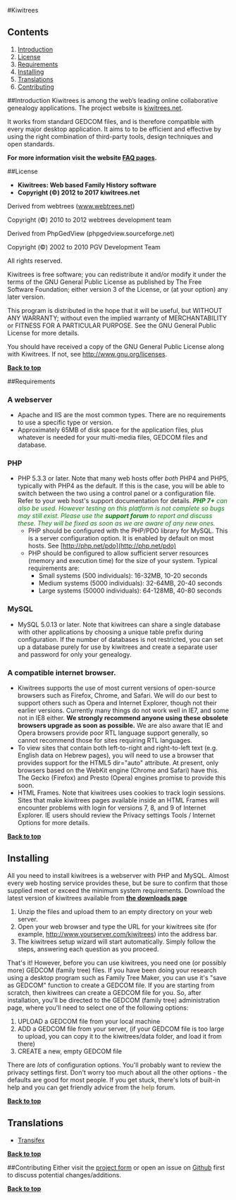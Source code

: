#Kiwitrees
## Contents

1. [Introduction](#introduction)
1. [License](#license)
1. [Requirements](#requirements)
1. [Installing](#installing)
1. [Translations](#translations)
1. [Contributing](#contributing)


##Introduction
Kiwitrees is among the web’s leading online collaborative genealogy applications. The project website is [kiwitrees.net](http://kiwitrees.net/).

It works from standard GEDCOM files, and is therefore compatible with every major desktop application. It aims to to be efficient and effective by using the right combination of third-party tools, design techniques and open standards.

**For more information visit the website [FAQ pages](http://kiwitrees.net/faqs/).**

##License
* **Kiwitrees: Web based Family History software**
* **Copyright (&copy;) 2012 to 2017 kiwitrees.net**

Derived from webtrees (www.webtrees.net)

Copyright (&copy;) 2010 to 2012 webtrees development team

Derived from PhpGedView (phpgedview.sourceforge.net)

Copyright (&copy;) 2002 to 2010 PGV Development Team

All rights reserved.

Kiwitrees is free software; you can redistribute it and/or modify it under the terms of the GNU General Public License as published by The Free Software Foundation; either version 3 of the License, or (at your option) any later version.

This program is distributed in the hope that it will be useful, but WITHOUT ANY WARRANTY; without even the implied warranty of MERCHANTABILITY or FITNESS FOR A PARTICULAR PURPOSE. See the GNU General Public License for more details.

You should have received a copy of the GNU General Public License along with Kiwitrees.  If not, see http://www.gnu.org/licenses.

**[Back to top](#kiwitrees)**

##Requirements
### A webserver
*   Apache and IIS are the most common types. There are no requirements to use a specific type or version.
*   Approximately 65MB of disk space for the application files, plus whatever is needed for your multi-media files, GEDCOM files and database.

### PHP
*   PHP 5.3.3 or later. Note that many web hosts offer *both* PHP4 and PHP5, typically with PHP4 as the default. If this is the case, you will be able to switch between the two using a control panel or a configuration file. Refer to your web host's support documentation for details. <span style="color: #008000;">_**PHP 7+** can also be used. However testing on this platform is not complete so bugs may still exist. Please use the **support forum** to report and discuss these. They will be fixed as soon as we are aware of any new ones._</span>
    *   PHP should be configured with the PHP/PDO library for MySQL. This is a server configuration option. It is enabled by default on most hosts. See [http://php.net/pdo](http://php.net/pdo)
    *   PHP should be configured to allow sufficient server resources (memory and execution time) for the size of your system. Typical requirements are:
        *   Small systems (500 individuals): 16-32MB, 10-20 seconds
        *   Medium systems (5000 individuals): 32-64MB, 20-40 seconds
        *   Large systems (50000 individuals): 64-128MB, 40-80 seconds

### MySQL
*   MySQL 5.0.13 or later. Note that kiwitrees can share a single database with other applications by choosing a unique table prefix during configuration. If the number of databases is not restricted, you can set up a database purely for use by kiwitrees and create a separate user and password for only your genealogy.

### A compatible internet browser.
*   Kiwitrees supports the use of most current versions of open-source browsers such as Firefox, Chrome, and Safari. We will do our best to support others such as Opera and Internet Explorer, though not their earlier versions. Currently many things do not work well in IE7, and some not in IE8 either. **We strongly recommend anyone using these obsolete browsers upgrade as soon as possible.** We are also aware that IE and Opera browsers provide poor RTL language support generally, so cannot recommend those for sites requiring RTL languages.
*   To view sites that contain both left-to-right and right-to-left text (e.g. English data on Hebrew pages), you will need to use a browser that provides support for the HTML5 dir="auto" attribute. At present, only browsers based on the WebKit engine (Chrome and Safari) have this. The Gecko (Firefox) and Presto (Opera) engines promise to provide this soon.
*   HTML Frames. Note that kiwitrees uses cookies to track login sessions. Sites that make kiwitrees pages available inside an HTML Frames will encounter problems with login for versions 7, 8, and 9 of Internet Explorer. IE users should review the Privacy settings Tools / Internet Options for more details.

**[Back to top](#kiwitrees)**

## Installing
All you need to install kiwitrees is a webserver with PHP and MySQL. Almost every web hosting service provides these, but be sure to confirm that those supplied meet or exceed the minimum system requirements. Download the latest version of kiwitrees available from <span style="color: #857d50;">**[the downloads page](http://kiwitrees.net/services/downloads/)**</span>

1.  Unzip the files and upload them to an empty directory on your web server.
2.  Open your web browser and type the URL for your kiwitrees site (for example, http://www.yourserver.com/kiwitrees) into the address bar.
3.  The kiwitrees setup wizard will start automatically. Simply follow the steps, answering each question as you proceed.

That's it! However, before you can use kiwitrees, you need one (or possibly more) GEDCOM (family tree) files. If you have been doing your research using a desktop program such as Family Tree Maker, you can use it's "save as GEDCOM" function to create a GEDCOM file. If you are starting from scratch, then kiwitrees can create a GEDCOM file for you. So, after installation, you'll be directed to the GEDCOM (family tree) administration page, where you'll need to select one of the following options:

1.  UPLOAD a GEDCOM file from your local machine
2.  ADD a GEDCOM file from your server, (if your GEDCOM file is too large to upload, you can copy it to the kiwitrees/data folder, and load it from there)
3.  CREATE a new, empty GEDCOM file

There are _lots_ of configuration options. You'll probably want to review the privacy settings first. Don't worry too much about all the other options - the defaults are good for most people. If you get stuck, there's lots of built-in help and you can get friendly advice from the <span style="color: #857d50;">**help**</span> forum.

**[Back to top](#kiwitrees)**

## Translations
* [Transifex](https://www.transifex.com/projects/p/kiwitrees/)

**[Back to top](#kiwitrees)**

##Contributing
Either visit the [project form](http://kiwitrees.net/forums/) or open an issue on [Github](https://github.com/kiwi3685/kiwitrees) first to discuss potential changes/additions.

**[Back to top](#kiwitrees)**
